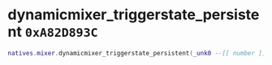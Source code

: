 # dynamicmixer_triggerstate_persistent `0xA82D893C`

```lua
natives.mixer.dynamicmixer_triggerstate_persistent(_unk0 --[[ number ]], _unk1 --[[ number ]])
```